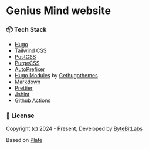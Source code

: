 # Genius Mind website

### 📦 Tech Stack

- [Hugo](https://gohugo.io/)
- [Tailwind CSS](https://tailwindcss.com/)
- [PostCSS](https://postcss.org/)
- [PurgeCSS](https://purgecss.com/)
- [AutoPrefixer](https://autoprefixer.github.io/)
- [Hugo Modules](https://gohugo.io/hugo-modules/) by [Gethugothemes](https://gethugothemes.com/hugo-modules)
- [Markdown](https://markdownguide.org/)
- [Prettier](https://prettier.io/)
- [Jshint](https://jshint.com/)
- [Github Actions](https://github.com/features/actions)

### 📝 License

Copyright (c) 2024 - Present, Developed by [ByteBitLabs](https://bytebitlabs.com)

Based on [Plate](https://github.com/zeon-studio/hugoplate)
